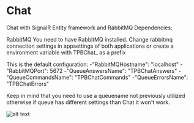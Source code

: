 # Chat
Chat with SignalR Entity framework and RabbitMQ
Dependencies:

RabbitMQ
You need to have RabbitMQ installed. Change rabbitmq connection settings in appsettings of both applications or create a environment variable with TPBChat_ as a prefix

This is the default configuration:
  -"RabbitMQHostname": "localhost"
  -"RabbitMQPort": 5672
  -"QueueAnswersName": "TPBChatAnswers"
  -"QueueCommandsName": "TPBChatCommands"
  -"QueueErrorsName": "TPBChatErrors"

Keep in mind that you need to use a queuename not previously utilized otherwise if queue has different settings than Chat it won't work.

![alt text](https://github.com/thiagopbarnabe/Chat/edit/master/image.jpg?raw=true)
